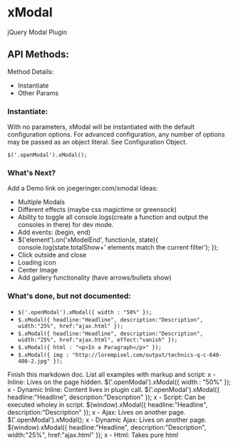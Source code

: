 # xModal
jQuery Modal Plugin

## API Methods:

Method Details:
* Instantiate
* Other Params

### Instantiate:

With no parameters, xModal will be instantiated with the default configuration options. For advanced configuration, any number of options may be passed as an object literal. See Configuration Object.

`$('.openModal').xModal();`



### What's Next?
Add a Demo link on joegeringer.com/xmodal
Ideas:
* Multiple Modals
* Different effects (maybe css magictime or greensock)
* Ability to toggle all console.logs(create a function and output the consoles in there) for dev mode.
* Add events: (begin, end)
* $('element').on('xModelEnd', function(e, state){
    console.log(state.totalShow+' elements match the current filter');
});
* Click outside and close
* Loading icon
* Center Image
* Add gallery functionality (have arrows/bullets show)
  

### What's done, but not documented:

* `$('.openModal').xModal({ width : "50%" });`
* `$.xModal({ headline:"Headline", description:"Description", width:"25%", href:"ajax.html" });`
* `$.xModal({ headline:"Headline", description:"Description", width:"25%", href:"ajax.html", effect:"vanish" });`
* `$.xModal({ html : "<p>In a Paragraph</p>" });`
* `$.xModal({ img : "http://lorempixel.com/output/technics-q-c-640-480-2.jpg" });`

Finish this markdown doc. List all examples with markup and script:
x - Inline: Lives on the page hidden. $('.openModal').xModal({ width : "50%" });
x - Dynamic Inline: Content lives in plugin call. $('.openModal').xModal({ headline:"Headline", description:"Description" });
x - Script: Can be executed wholey in script. $(window).xModal({ headline:"Headline", description:"Description" });
x - Ajax: Lives on another page. $('.openModal').xModal();
x - Dynamic Ajax: Lives on another page. $(window).xModal({ headline:"Headline", description:"Description", width:"25%", href:"ajax.html" });
x - Html: Takes pure html
